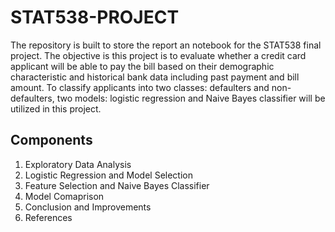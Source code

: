 # STAT538-PROJECT
The repository is built to store the report an notebook for the STAT538 final project. The objective is this project is to evaluate whether a credit card applicant will be able to pay the bill based on their demographic characteristic and historical bank data including past payment and bill amount. To classify applicants into two classes: defaulters and non-defaulters, two models: logistic regression and Naive Bayes classifier will be utilized in this project. 


## Components
1. Exploratory Data Analysis
2. Logistic Regression and Model Selection
3. Feature Selection and Naive Bayes Classifier
4. Model Comaprison
5. Conclusion and Improvements
6. References

